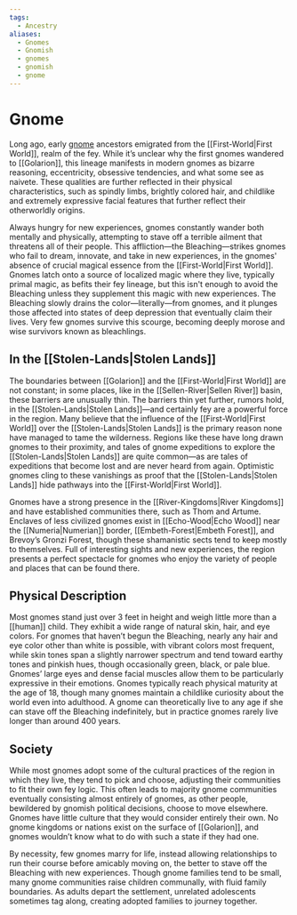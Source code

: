 ```yaml
---
tags:
  - Ancestry
aliases:
  - Gnomes
  - Gnomish
  - gnomes
  - gnomish
  - gnome
---
```

# Gnome
Long ago, early [gnome](https://2e.aonprd.com/Ancestries.aspx?ID=3) ancestors emigrated from the [[First-World|First World]], realm of the fey. While it’s unclear why the first gnomes wandered to [[Golarion]], this lineage manifests in modern gnomes as bizarre reasoning, eccentricity, obsessive tendencies, and what some see as naivete. These qualities are further reflected in their physical characteristics, such as spindly limbs, brightly colored hair, and childlike and extremely expressive facial features that further reflect their otherworldly origins.

Always hungry for new experiences, gnomes constantly wander both mentally and physically, attempting to stave off a terrible ailment that threatens all of their people. This affliction—the Bleaching—strikes gnomes who fail to dream, innovate, and take in new experiences, in the gnomes' absence of crucial magical essence from the [[First-World|First World]]. Gnomes latch onto a source of localized magic where they live, typically primal magic, as befits their fey lineage, but this isn't enough to avoid the Bleaching unless they supplement this magic with new experiences. The Bleaching slowly drains the color—literally—from gnomes, and it plunges those affected into states of deep depression that eventually claim their lives. Very few gnomes survive this scourge, becoming deeply morose and wise survivors known as bleachlings.

## In the [[Stolen-Lands|Stolen Lands]]
The boundaries between [[Golarion]] and the [[First-World|First World]] are not constant; in some places, like in the [[Sellen-River|Sellen River]] basin, these barriers are unusually thin. The barriers thin yet further, rumors hold, in the [[Stolen-Lands|Stolen Lands]]—and certainly fey are a powerful force in the region. Many believe that the influence of the [[First-World|First World]] over the [[Stolen-Lands|Stolen Lands]] is the primary reason none have managed to tame the wilderness. Regions like these have long drawn gnomes to their proximity, and tales of gnome expeditions to explore the [[Stolen-Lands|Stolen Lands]] are quite common—as are tales of expeditions that become lost and are never heard from again. Optimistic gnomes cling to these vanishings as proof that the [[Stolen-Lands|Stolen Lands]] hide pathways into the [[First-World|First World]]. 

Gnomes have a strong presence in the [[River-Kingdoms|River Kingdoms]] and have established communities there, such as Thom and Artume. Enclaves of less civilized gnomes exist in [[Echo-Wood|Echo Wood]] near the [[Numeria|Numerian]] border, [[Embeth-Forest|Embeth Forest]], and Brevoy’s Gronzi Forest, though these shamanistic sects tend to keep mostly to themselves. Full of interesting sights and new experiences, the region presents a perfect spectacle for gnomes who enjoy the variety of people and places that can be found there.
## Physical Description
Most gnomes stand just over 3 feet in height and weigh little more than a [[human]] child. They exhibit a wide range of natural skin, hair, and eye colors. For gnomes that haven’t begun the Bleaching, nearly any hair and eye color other than white is possible, with vibrant colors most frequent, while skin tones span a slightly narrower spectrum and tend toward earthy tones and pinkish hues, though occasionally green, black, or pale blue. Gnomes’ large eyes and dense facial muscles allow them to be particularly expressive in their emotions. Gnomes typically reach physical maturity at the age of 18, though many gnomes maintain a childlike curiosity about the world even into adulthood. A gnome can theoretically live to any age if she can stave off the Bleaching indefinitely, but in practice gnomes rarely live longer than around 400 years.

## Society
While most gnomes adopt some of the cultural practices of the region in which they live, they tend to pick and choose, adjusting their communities to fit their own fey logic. This often leads to majority gnome communities eventually consisting almost entirely of gnomes, as other people, bewildered by gnomish political decisions, choose to move elsewhere. Gnomes have little culture that they would consider entirely their own. No gnome kingdoms or nations exist on the surface of [[Golarion]], and gnomes wouldn’t know what to do with such a state if they had one.  
  
By necessity, few gnomes marry for life, instead allowing relationships to run their course before amicably moving on, the better to stave off the Bleaching with new experiences. Though gnome families tend to be small, many gnome communities raise children communally, with fluid family boundaries. As adults depart the settlement, unrelated adolescents sometimes tag along, creating adopted families to journey together.